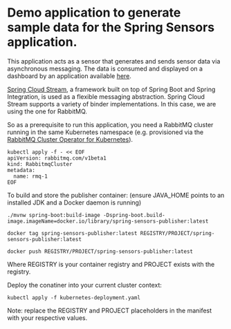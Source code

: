 # Demo application to generate sample data for the Spring Sensors application.

This application acts as a sensor that generates and sends sensor data via asynchronous messaging.
The data is consumed and displayed on a dashboard by an application available [here](https://github.com/tanzu-end-to-end/spring-sensors-sensor).

[Spring Cloud Stream](https://spring.io/projects/spring-cloud-stream), a framework built on top of Spring Boot and Spring Integration, is used as a flexible messaging abstraction. 
Spring Cloud Stream supports a variety of binder implementations. In this case, we are using the one for RabbitMQ.

So as a prerequisite to run this application, you need a RabbitMQ cluster running in the same Kubernetes namespace (e.g. provisioned via the [RabbitMQ Cluster Operator for Kubernetes](https://www.rabbitmq.com/kubernetes/operator/operator-overview.html)).
```
kubectl apply -f - << EOF
apiVersion: rabbitmq.com/v1beta1
kind: RabbitmqCluster
metadata:
  name: rmq-1
EOF
```

To build and store the publisher container: (ensure JAVA_HOME points to an installed JDK and a Docker daemon is running)

```
./mvnw spring-boot:build-image -Dspring-boot.build-image.imageName=docker.io/library/spring-sensors-publisher:latest
```

```
docker tag spring-sensors-publisher:latest REGISTRY/PROJECT/spring-sensors-publisher:latest
```

```
docker push REGISTRY/PROJECT/spring-sensors-publisher:latest
```

Where REGISTRY is your container registry and PROJECT exists with the registry.

Deploy the conatiner into your current cluster context:

```
kubectl apply -f kubernetes-deployment.yaml
```

Note: replace the REGISTRY and PROJECT placeholders in the manifest with your respective values.

